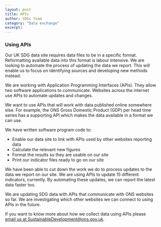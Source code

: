 ```yaml
---
layout: post
title: APIs
author: SDGs team
category: "Data exchange"
excerpt: 
---
```


### Using APIs

Our UK SDG data site requires data files to be in a specific format. Reformatting available data into this format is labour intensive. We are looking to automate the process of updating the data we report. This will enable us to focus on identifying sources and developing new methods instead.

We are working with Application Programming Interfaces (APIs). They allow two software applications to communicate. Websites across the internet use APIs to automate updates and changes.

We want to use APIs that will work with data published online somewhere else. For example, the ONS Gross Domestic Product (GDP) per head time series has a supporting API which makes the data available in a format we can use.

We have written software program code to:

*	Enable our data site to link with APIs used by other websites reporting data
*	Calculate the relevant new figures
*	Format the results so they are usable on our site
*	Print our indicator files ready to go on our site

We have been able to cut down the work we do to process updates to the data we report on our site. We are using APIs to update 15 different indicators, currently. By automating these updates, we can report the latest data faster too.

We are updating SDG data with APIs that communicate with ONS websites so far. We are investigating which other websites we can connect to using APIs in the future.


If you want to know more about how we collect data using APIs please <i class="fa fa-envelope"></i> [email us at SustainableDevelopment@ons.gov.uk](mailto:SustainableDevelopment@ons.gov.uk).
